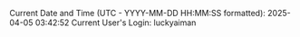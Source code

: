 Current Date and Time (UTC - YYYY-MM-DD HH:MM:SS formatted): 2025-04-05 03:42:52
Current User's Login: luckyaiman
